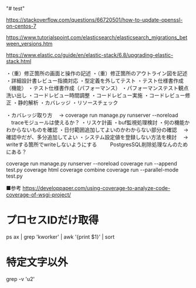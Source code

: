 "# test" 

https://stackoverflow.com/questions/66720501/how-to-update-openssl-on-centos-7

https://www.tutorialspoint.com/elasticsearch/elasticsearch_migrations_between_versions.htm

https://www.elastic.co/guide/en/elastic-stack/6.8/upgrading-elastic-stack.html


・（重）修正箇所の画面と操作の記述
・（重）修正箇所のアウトライン図を記述
・詳細設計書レビュー指摘対応
・型定義を外してテスト
・テスト仕様書作成（機能）
・テスト仕様書作成（パフォーマンス）
・パフォーマンステスト観点洗い出し
・コードレビュー時間調整
・コードレビュー実施
・コードレビュー修正
・静的解析
・カバレッジ
・リソースチェック


・カバレッジ取り方
　→ coverage run manage.py runserver --noreload
　traceモジュールは使えるか？
・リスケ計画
・buf監視処理検討
・何の機能かわからないものを確認
・日付範囲追加してよいのかわからない部分の確認
　→ 確認中だが、多分追加してよい
・システム設定値を登録しない方法を検討
　→ writeする箇所でwriteしないようにする
　　 PostgresSQL削除処理なんのためにある？





coverage run manage.py runserver --noreload
coverage run --append test.py
coverage html
coverage combine
coverage run --parallel-mode test.py


■参考
https://developpaper.com/using-coverage-to-analyze-code-coverage-of-wsgi-project/


# プロセスIDだけ取得
ps ax | grep 'kworker' | awk '{print $1}' | sort

# 特定文字以外
grep -v 'u2'




